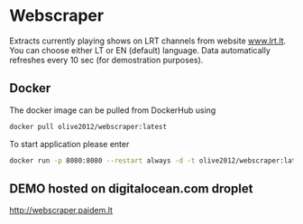 # Webscraper
Extracts currently playing shows on LRT channels from website www.lrt.lt. 
You can choose either LT or EN (default) language.
Data automatically refreshes every 10 sec (for demostration purposes).

## Docker
The docker image can be pulled from DockerHub using 
```bash 
docker pull olive2012/webscraper:latest
```

To start application please enter

```bash 
docker run -p 8080:8080 --restart always -d -t olive2012/webscraper:latest
```
## DEMO hosted on digitalocean.com droplet

http://webscraper.paidem.lt
